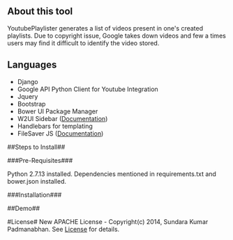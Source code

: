  ## About this tool ##

YoutubePlaylister generates a list of videos present in one's created playlists. Due to copyright issue, Google takes down videos and few a times users may find it difficult to identify the video stored. 

## Languages ##

* Django
* Google API Python Client for Youtube Integration
* Jquery
* Bootstrap
* Bower UI Package Manager
* W2UI Sidebar (<a href="http://w2ui.com/web/docs/1.5/sidebar" target="_blank">Documentation</a>)
* Handlebars for templating
* FileSaver JS (<a href="https://eligrey.com/demos/FileSaver.js/" target="_blank">Documentation</a>)


     
 ##Steps to Install##

###Pre-Requisites###

Python 2.7.13 installed. 
Dependencies mentioned in requirements.txt and bower.json installed. 

###Installation###
  

##Demo##


#License#
New APACHE License - Copyright(c) 2014, Sundara Kumar Padmanabhan. 
See [License](http://www.apache.org/licenses/LICENSE-2.0.html) for details.
